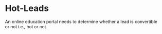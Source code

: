 # Hot-Leads
An online education portal needs to determine whether a lead is convertible or not i.e., hot or not.
